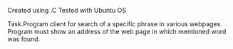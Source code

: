 
Created using .C
Tested with Ubuntu OS

Task.Program client for search of a specific phrase in various webpages. Program must show an address of the web page in which mentioned word was found.
